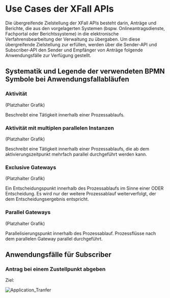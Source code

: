 # Use Cases der XFall APIs

Die übergreifende Zielstellung der XFall APIs besteht darin, Anträge und Berichte, die aus den vorgelagerten Systemen (bspw. Onlineantragsdienste, Fachportal oder Berichtssysteme) in die elektronische Verfahrensbearbeitung der Verwaltung zu übergaben. 
Um diese übergreifende Zielstellung zur erfüllen, werden über die Sender-API und Subscriber-API den Sender und Empfänger von Anträge folgende Anwendungsfälle zur Verfügung gestellt.

## Systematik und Legende der verwendeten BPMN Symbole bei Anwendungsfallabläufen

### Aktivität

(Platzhalter Grafik)

Beschreibt eine Tätigkeit innerhalb einer Prozessablaufs.

### Aktivität mit multiplen parallelen Instanzen

(Platzhalter Grafik)

Beschreibt eine Tätigkeit innerhalb einer Prozessablaufs, die ab dem aktivierungszeitpunkt mehrfach parallel durchgeführt werden kann.

### Exclusive Gateways

(Platzhalter Grafik)

Ein Entscheidungspunkt innerhalb des Prozessablaufs im Sinne einer ODER Entscheidung. Es wird nur der weitere Prozessablauf weiterverfolgt, der dem Entscheidungsergebnis entspricht.

### Parallel Gateways

(Platzhalter Grafik)

Parallelisierungspunkt innerhalb des Prozessablauf. Prozessflüsse nach dem parallelen Gateway parallel durchgeführt.

## Anwendungsfälle für Subscriber

### Antrag bei einem Zustellpunkt abgeben

Ziel: 

![Application_Tranfer](../assets/images/use_case_documentation/application_transfer.svg "Ablaufbeschreibung zur Uebertragung eines Antrags")

